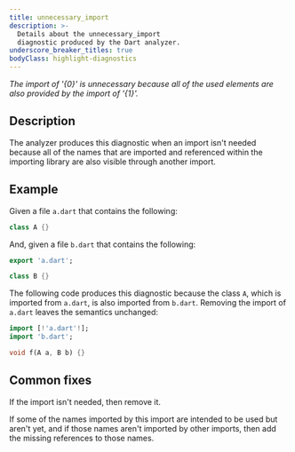 ```yaml
---
title: unnecessary_import
description: >-
  Details about the unnecessary_import
  diagnostic produced by the Dart analyzer.
underscore_breaker_titles: true
bodyClass: highlight-diagnostics
---
```


_The import of '{0}' is unnecessary because all of the used elements are also provided by the import of '{1}'._

## Description

The analyzer produces this diagnostic when an import isn't needed because
all of the names that are imported and referenced within the importing
library are also visible through another import.

## Example

Given a file `a.dart` that contains the following:

```dart
class A {}
```

And, given a file `b.dart` that contains the following:

```dart
export 'a.dart';

class B {}
```

The following code produces this diagnostic because the class `A`, which is
imported from `a.dart`, is also imported from `b.dart`. Removing the import
of `a.dart` leaves the semantics unchanged:

```dart
import [!'a.dart'!];
import 'b.dart';

void f(A a, B b) {}
```

## Common fixes

If the import isn't needed, then remove it.

If some of the names imported by this import are intended to be used but
aren't yet, and if those names aren't imported by other imports, then add
the missing references to those names.
